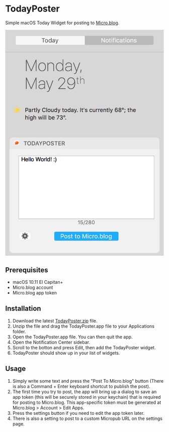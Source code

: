 # TodayPoster

Simple macOS Today Widget for posting to [Micro.blog](https://micro.blog/).

![TodayPoster](https://github.com/bryanluby/TodayPoster/raw/master/TodayPoster.png "App Screenshot")

## Prerequisites

- macOS 10.11 El Capitan+
- Micro.blog account
- Micro.blog app token

## Installation

1. Download the latest [TodayPoster.zip](https://github.com/bryanluby/TodayPoster/releases/download/v0.5/TodayPoster.zip) file.
2. Unzip the file and drag the TodayPoster.app file to your Applications folder.
3. Open the TodayPoster.app file. You can then quit the app.
4. Open the Notification Center sidebar.
5. Scroll to the botton and press Edit, then add the TodayPoster widget.
6. TodayPoster should show up in your list of widgets.

## Usage

1. Simply write some text and press the "Post To Micro.blog" button (There is also a Command + Enter keyboard shortcut to publish the post).
2. The first time you try to post, the app will bring up a dialog to save an app token (this will be securely stored in your keychain) that is required for posting to Micro.blog. This app-specific token must be generated at Micro.blog > Account > Edit Apps.
3. Press the settings button if you need to edit the app token later.
4. There is also a setting to post to a custom Micropub URL on the settings page.
